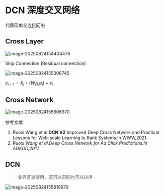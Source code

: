 # DCN 深度交叉网络

代替简单全连接网络

## Cross Layer

![image-20250824154404476](https://gcore.jsdelivr.net/gh/davidliuk/images@master/image-20250824154404476.png)

Skip Connection (Residual connection)

![image-20250824155306745](https://gcore.jsdelivr.net/gh/davidliuk/images@master/image-20250824155306745.png)

$x_{i+1}=X_i\circ (W_ix_i b_i)+x_i$

## Cross Network

![image-20250824155606970](https://gcore.jsdelivr.net/gh/davidliuk/images@master/image-20250824155606970.png)

参考文献

1. Ruoxi Wang et al.**DCN V2**:Improved Deep Cross Network and Practical Lessons for Web-scale Learning to Rank Systems.In WWW,2021.
2. *Ruoxi Wang et al.Deep Cross Network for Ad Click Predictions.In ADKDD,2017.*

## DCN

> 业界普遍使用，既可以召回也可以排序

![image-20250824155819979](https://gcore.jsdelivr.net/gh/davidliuk/images@master/image-20250824155819979.png)